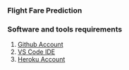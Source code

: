 ### Flight Fare Prediction

### Software and tools requirements

1. [Github Account](https://github.com/)
2. [VS Code IDE](https://code.visualstudio.com/)
3. [Heroku Account](https://www.heroku.com/)